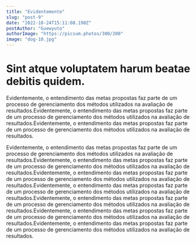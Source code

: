 ```yaml
---
title: "Evidentemente"
slug: "post-9"
date: "2022-10-24T15:11:08.190Z"
postAuthor: "Guewyuto"
authorImage: "https://picsum.photos/300/200"
image: "dog-10.jpg"
---
```

# Sint atque voluptatem harum beatae debitis quidem.
Evidentemente, o entendimento das metas propostas faz parte de um processo de gerenciamento dos métodos utilizados na avaliação de resultados.Evidentemente, o entendimento das metas propostas faz parte de um processo de gerenciamento dos métodos utilizados na avaliação de resultados.Evidentemente, o entendimento das metas propostas faz parte de um processo de gerenciamento dos métodos utilizados na avaliação de resultados.

Evidentemente, o entendimento das metas propostas faz parte de um processo de gerenciamento dos métodos utilizados na avaliação de resultados.Evidentemente, o entendimento das metas propostas faz parte de um processo de gerenciamento dos métodos utilizados na avaliação de resultados.Evidentemente, o entendimento das metas propostas faz parte de um processo de gerenciamento dos métodos utilizados na avaliação de resultados.Evidentemente, o entendimento das metas propostas faz parte de um processo de gerenciamento dos métodos utilizados na avaliação de resultados.Evidentemente, o entendimento das metas propostas faz parte de um processo de gerenciamento dos métodos utilizados na avaliação de resultados.Evidentemente, o entendimento das metas propostas faz parte de um processo de gerenciamento dos métodos utilizados na avaliação de resultados.Evidentemente, o entendimento das metas propostas faz parte de um processo de gerenciamento dos métodos utilizados na avaliação de resultados.